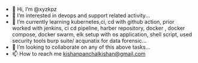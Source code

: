 - 👋 Hi, I’m @xyzkpz
- 👀 I’m interested in devops and support related activity...
- 🌱 I’m currently learning kubernetes,ci, cd with github action, prior worked with jenkins, ci cd pipeline, harber repository, docker , docker compose, docker swarm, elk setup with os application, shell script, used security tools burp suite/ acqunatix for data forensic...
- 💞️ I’m looking to collaborate on any of this above tasks...
- 📫 How to reach me kishanpanchalkishan@gmail.com 

<!---
xyzkpz/xyzkpz is a ✨ special ✨ repository because its `README.md` (this file) appears on your GitHub profile.
You can click the Preview link to take a look at your changes.
--->
